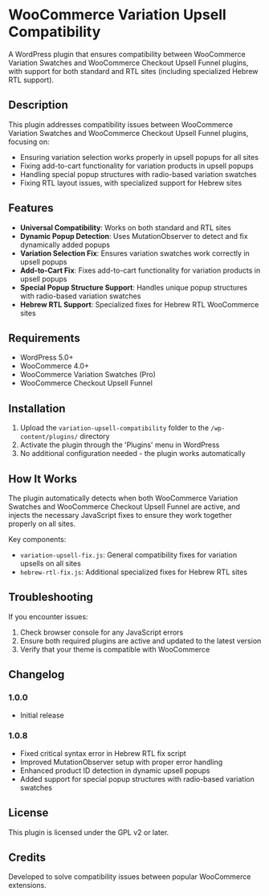 # WooCommerce Variation Upsell Compatibility

A WordPress plugin that ensures compatibility between WooCommerce Variation Swatches and WooCommerce Checkout Upsell Funnel plugins, with support for both standard and RTL sites (including specialized Hebrew RTL support).

## Description

This plugin addresses compatibility issues between WooCommerce Variation Swatches and WooCommerce Checkout Upsell Funnel plugins, focusing on:

- Ensuring variation selection works properly in upsell popups for all sites
- Fixing add-to-cart functionality for variation products in upsell popups
- Handling special popup structures with radio-based variation swatches
- Fixing RTL layout issues, with specialized support for Hebrew sites

## Features

- **Universal Compatibility**: Works on both standard and RTL sites
- **Dynamic Popup Detection**: Uses MutationObserver to detect and fix dynamically added popups
- **Variation Selection Fix**: Ensures variation swatches work correctly in upsell popups
- **Add-to-Cart Fix**: Fixes add-to-cart functionality for variation products in upsell popups
- **Special Popup Structure Support**: Handles unique popup structures with radio-based variation swatches
- **Hebrew RTL Support**: Specialized fixes for Hebrew RTL WooCommerce sites

## Requirements

- WordPress 5.0+
- WooCommerce 4.0+
- WooCommerce Variation Swatches (Pro)
- WooCommerce Checkout Upsell Funnel

## Installation

1. Upload the `variation-upsell-compatibility` folder to the `/wp-content/plugins/` directory
2. Activate the plugin through the 'Plugins' menu in WordPress
3. No additional configuration needed - the plugin works automatically

## How It Works

The plugin automatically detects when both WooCommerce Variation Swatches and WooCommerce Checkout Upsell Funnel are active, and injects the necessary JavaScript fixes to ensure they work together properly on all sites.

Key components:
- `variation-upsell-fix.js`: General compatibility fixes for variation upsells on all sites
- `hebrew-rtl-fix.js`: Additional specialized fixes for Hebrew RTL sites

## Troubleshooting

If you encounter issues:

1. Check browser console for any JavaScript errors
2. Ensure both required plugins are active and updated to the latest version
3. Verify that your theme is compatible with WooCommerce

## Changelog

### 1.0.0
- Initial release

### 1.0.8
- Fixed critical syntax error in Hebrew RTL fix script
- Improved MutationObserver setup with proper error handling
- Enhanced product ID detection in dynamic upsell popups
- Added support for special popup structures with radio-based variation swatches

## License

This plugin is licensed under the GPL v2 or later.

## Credits

Developed to solve compatibility issues between popular WooCommerce extensions.

